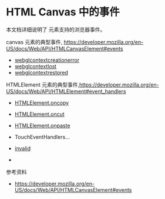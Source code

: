 # HTML Canvas 中的事件

本文档详细说明了 <Canvas/> 元素支持的浏览器事件。

canvas 元素的典型事件, https://developer.mozilla.org/en-US/docs/Web/API/HTMLCanvasElement#events

- [webglcontextcreationerror](https://developer.mozilla.org/en-US/docs/Web/API/HTMLCanvasElement/webglcontextcreationerror_event)
- [webglcontextlost](https://developer.mozilla.org/en-US/docs/Web/API/HTMLCanvasElement/webglcontextlost_event)
- [webglcontextrestored](https://developer.mozilla.org/en-US/docs/Web/API/HTMLCanvasElement/webglcontextrestored_event)

HTMLElement 元素的典型事件,https://developer.mozilla.org/en-US/docs/Web/API/HTMLElement#event_handlers
- [HTMLElement.oncopy](https://developer.mozilla.org/en-US/docs/Web/API/HTMLElement/oncopy)
- [HTMLElement.oncut](https://developer.mozilla.org/en-US/docs/Web/API/HTMLElement/oncut)
- [HTMLElement.onpaste](https://developer.mozilla.org/en-US/docs/Web/API/HTMLElement/onpaste)
- TouchEventHandlers...

- [invalid](https://developer.mozilla.org/en-US/docs/Web/API/HTMLInputElement/invalid_event)
- 

参考资料
- https://developer.mozilla.org/en-US/docs/Web/API/HTMLCanvasElement#events

